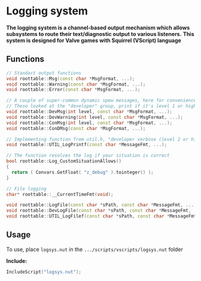 # Logging system

**The logging system is a channel-based output mechanism which allows**
**subsystems to route their text/diagnostic output to various listeners.**
**This system is designed for Valve games with Squirrel (VScript) language**

## Functions

```C++
// Standart output functions
void roottable::Msg(const char *MsgFormat, ...);
void roottable::Warning(const char *MsgFormat, ...);
void roottable::Error(const char *MsgFormat, ...);

// A couple of super-common dynamic spew messages, here for convenience 
// These looked at the "developer" group, print if it's level 1 or higher 
void roottable::DevMsg(int level, const char *MsgFormat, ...);
void roottable::DevWarning(int level, const char *MsgFormat, ...);
void roottable::ConMsg(int level, const char *MsgFormat, ...);
void roottable::ConDMsg(const char *MsgFormat, ...);

// Implementing function from util.h, "developer verbose (level 2 or higher)" and "gl_UtilLogEnabled" requied
void roottable::UTIL_LogPrintf(const char *MessageFmt, ...);

// The function resolves the log if your situation is correct
bool roottable::Log_CustomSituationAllows()
{
  return ( Convars.GetFloat( "z_debug" ).tointeger() );
}

// File logging
char* roottable::__CurrentTimeFmt(void);

void roottable::LogFile(const char *sPath, const char *MessageFmt, ...);
void roottable::DevLogFile(const char *sPath, const char *MessageFmt, ...);
void roottable::UTIL_LogFilef(const char *sPath, const char *MessageFmt, ...);
```

## Usage

To use, place `logsys.nut` in the `.../scripts/vscripts/logsys.nut` folder

**Include:**
```C
IncludeScript("logsys.nut");
```
